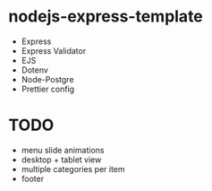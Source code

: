 # nodejs-express-template

-   Express
-   Express Validator
-   EJS
-   Dotenv
-   Node-Postgre
-   Prettier config

# TODO
- menu slide animations
- desktop + tablet view
- multiple categories per item
- footer